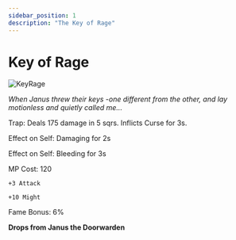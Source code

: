 ```yaml
---
sidebar_position: 1
description: "The Key of Rage"
---
```


# Key of Rage

![KeyRage](https://cdn.discordapp.com/attachments/1187552567295758487/1196076330480042095/Key_of_Rage.png?ex=65b64fe3&is=65a3dae3&hm=7721c15fcd91b1162f19d4f509829ca973c6400fd4f5f8b1a48199e0a343d42e&)

<i>When Janus threw their keys -one different from the other, and lay motionless and quietly called me...</i>

Trap: 
Deals 175 damage in 5 sqrs.
Inflicts Curse for 3s.

Effect on Self: Damaging for 2s

Effect on Self: Bleeding for 3s

MP Cost: 120

    +3 Attack
    
    +10 Might

Fame Bonus: 6%

**Drops from Janus the Doorwarden**
